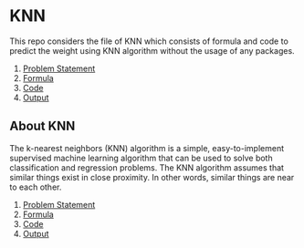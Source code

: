 # KNN

This repo considers the file of KNN which consists of formula and code to predict the weight using KNN algorithm without the
usage of any packages.

1. [Problem Statement](/Problem_Statement/)
2. [Formula](/Formula/)
3. [Code](/Code/)
4. [Output](/Output/)


## About KNN
The k-nearest neighbors (KNN) algorithm is a simple, easy-to-implement supervised machine learning algorithm that can be used to solve both classification and regression problems. The KNN algorithm assumes that similar things exist in close proximity. In other words, similar things are near to each other.

1. [Problem Statement](/Problem_Statement/)
2. [Formula](/Formula/)
3. [Code](/Code/)
4. [Output](/Output/)
